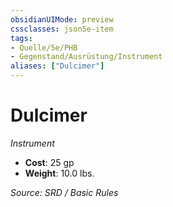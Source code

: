 ```yaml
---
obsidianUIMode: preview
cssclasses: json5e-item
tags:
- Quelle/5e/PHB
- Gegenstand/Ausrüstung/Instrument
aliases: ["Dulcimer"]
---
```

# Dulcimer
*Instrument*  

- **Cost**: 25 gp
- **Weight**: 10.0 lbs.

*Source: SRD / Basic Rules*